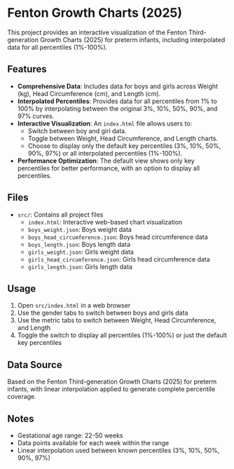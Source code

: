 # Fenton Growth Charts (2025)

This project provides an interactive visualization of the Fenton Third-generation Growth Charts (2025) for preterm infants, including interpolated data for all percentiles (1%-100%).

## Features

- **Comprehensive Data**: Includes data for boys and girls across Weight (kg), Head Circumference (cm), and Length (cm).
- **Interpolated Percentiles**: Provides data for all percentiles from 1% to 100% by interpolating between the original 3%, 10%, 50%, 90%, and 97% curves.
- **Interactive Visualization**: An `index.html` file allows users to:
    - Switch between boy and girl data.
    - Toggle between Weight, Head Circumference, and Length charts.
    - Choose to display only the default key percentiles (3%, 10%, 50%, 90%, 97%) or all interpolated percentiles (1%-100%).
- **Performance Optimization**: The default view shows only key percentiles for better performance, with an option to display all percentiles.

## Files

- `src/`: Contains all project files
  - `index.html`: Interactive web-based chart visualization
  - `boys_weight.json`: Boys weight data
  - `boys_head_circumference.json`: Boys head circumference data
  - `boys_length.json`: Boys length data
  - `girls_weight.json`: Girls weight data
  - `girls_head_circumference.json`: Girls head circumference data
  - `girls_length.json`: Girls length data

## Usage

1. Open `src/index.html` in a web browser
2. Use the gender tabs to switch between boys and girls data
3. Use the metric tabs to switch between Weight, Head Circumference, and Length
4. Toggle the switch to display all percentiles (1%-100%) or just the default key percentiles

## Data Source

Based on the Fenton Third-generation Growth Charts (2025) for preterm infants, with linear interpolation applied to generate complete percentile coverage.

## Notes

- Gestational age range: 22-50 weeks
- Data points available for each week within the range
- Linear interpolation used between known percentiles (3%, 10%, 50%, 90%, 97%)
